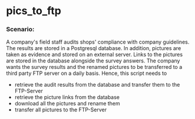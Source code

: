 # pics_to_ftp

### Scenario:
A company's field staff audits shops' compliance with company guidelines. The results are stored in a Postgresql database. In addition, pictures are taken as evidence and stored on an external server. Links to the pictures are stored in the database alongside the survey answers.
The company wants the survey results and the renamed pictures to be transferred to a third party FTP server on a daily basis. Hence, this script needs to

* retrieve the audit results from the database and transfer them to the FTP-Server
* retrieve the picture links from the database
* download all the pictures and rename them
* transfer all pictures to the FTP-Server
